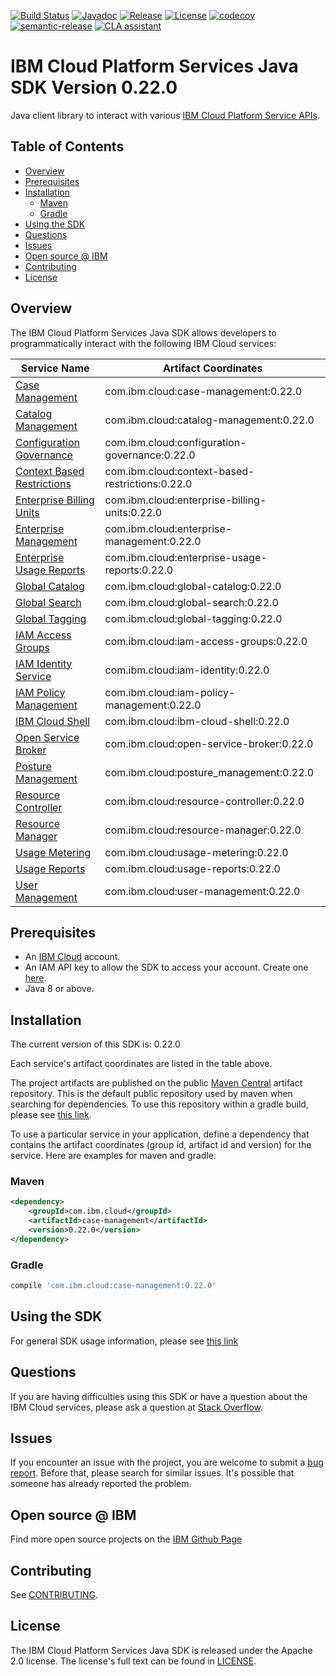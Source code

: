 [![Build Status](https://app.travis-ci.com/IBM/platform-services-java-sdk.svg?branch=main)](https://app.travis-ci.com/IBM/platform-services-java-sdk)
[![Javadoc](https://img.shields.io/static/v1?label=javadoc&message=latest&color=blue)](https://ibm.github.io/platform-services-java-sdk/docs/latest)
[![Release](https://img.shields.io/github/v/release/IBM/platform-services-java-sdk)](https://github.com/IBM/platform-services-java-sdk/releases/latest)
[![License](https://img.shields.io/badge/License-Apache%202.0-blue.svg)](https://opensource.org/licenses/Apache-2.0)
[![codecov](https://codecov.io/gh/IBM/platform-services-java-sdk/branch/main/graph/badge.svg)](https://codecov.io/gh/IBM/platform-services-java-sdk)
[![semantic-release](https://img.shields.io/badge/%20%20%F0%9F%93%A6%F0%9F%9A%80-semantic--release-e10079.svg)](https://github.com/semantic-release/semantic-release)
[![CLA assistant](https://cla-assistant.io/readme/badge/IBM/platform-services-java-sdk)](https://cla-assistant.io/IBM/platform-services-java-sdk)



# IBM Cloud Platform Services Java SDK Version 0.22.0

Java client library to interact with various 
[IBM Cloud Platform Service APIs](https://cloud.ibm.com/docs?tab=api-docs&category=platform_services).

## Table of Contents

<!--
  The TOC below is generated using the `markdown-toc` node package.

      https://github.com/jonschlinkert/markdown-toc

  You should regenerate the TOC after making changes to this file.

      npx markdown-toc --maxdepth 4 -i README.md
  -->

<!-- toc -->

- [Overview](#overview)
- [Prerequisites](#prerequisites)
- [Installation](#installation)
  * [Maven](#maven)
  * [Gradle](#gradle)
- [Using the SDK](#using-the-sdk)
- [Questions](#questions)
- [Issues](#issues)
- [Open source @ IBM](#open-source--ibm)
- [Contributing](#contributing)
- [License](#license)

<!-- tocstop -->

## Overview

The IBM Cloud Platform Services Java SDK allows developers to programmatically interact with the following IBM Cloud services:

Service Name | Artifact Coordinates
--- | --- 
[Case Management](https://cloud.ibm.com/apidocs/case-management?code=java) | com.ibm.cloud:case-management:0.22.0
[Catalog Management](https://cloud.ibm.com/apidocs/resource-catalog/private-catalog?code=java) | com.ibm.cloud:catalog-management:0.22.0
[Configuration Governance](https://cloud.ibm.com/apidocs/security-compliance/config?code=java) | com.ibm.cloud:configuration-governance:0.22.0
[Context Based Restrictions](https://cloud.ibm.com/apidocs/context-based-restrictions?code=java) | com.ibm.cloud:context-based-restrictions:0.22.0
[Enterprise Billing Units](https://cloud.ibm.com/apidocs/enterprise-apis/billing-unit?code=java) | com.ibm.cloud:enterprise-billing-units:0.22.0
[Enterprise Management](https://cloud.ibm.com/apidocs/enterprise-apis/enterprise?code=java) | com.ibm.cloud:enterprise-management:0.22.0
[Enterprise Usage Reports](https://cloud.ibm.com/apidocs/enterprise-apis/resource-usage-reports?code=java) | com.ibm.cloud:enterprise-usage-reports:0.22.0
[Global Catalog](https://cloud.ibm.com/apidocs/resource-catalog/global-catalog?code=java) | com.ibm.cloud:global-catalog:0.22.0
[Global Search](https://cloud.ibm.com/apidocs/search?code=java) | com.ibm.cloud:global-search:0.22.0
[Global Tagging](https://cloud.ibm.com/apidocs/tagging?code=java) | com.ibm.cloud:global-tagging:0.22.0
[IAM Access Groups](https://cloud.ibm.com/apidocs/iam-access-groups?code=java) | com.ibm.cloud:iam-access-groups:0.22.0
[IAM Identity Service](https://cloud.ibm.com/apidocs/iam-identity-token-api?code=java) | com.ibm.cloud:iam-identity:0.22.0
[IAM Policy Management](https://cloud.ibm.com/apidocs/iam-policy-management?code=java) | com.ibm.cloud:iam-policy-management:0.22.0
[IBM Cloud Shell](https://cloud.ibm.com/apidocs/cloudshell?code=java) | com.ibm.cloud:ibm-cloud-shell:0.22.0
[Open Service Broker](https://cloud.ibm.com/apidocs/resource-controller/ibm-cloud-osb-api?code=java) | com.ibm.cloud:open-service-broker:0.22.0
[Posture Management](https://cloud.ibm.com/apidocs/security-compliance/posture?code=java) | com.ibm.cloud:posture_management:0.22.0
[Resource Controller](https://cloud.ibm.com/apidocs/resource-controller/resource-controller?code=java) | com.ibm.cloud:resource-controller:0.22.0
[Resource Manager](https://cloud.ibm.com/apidocs/resource-controller/resource-manager?code=java) | com.ibm.cloud:resource-manager:0.22.0
[Usage Metering](https://cloud.ibm.com/apidocs/usage-metering?code=java) | com.ibm.cloud:usage-metering:0.22.0
[Usage Reports](https://cloud.ibm.com/apidocs/metering-reporting?code=java) | com.ibm.cloud:usage-reports:0.22.0
[User Management](https://cloud.ibm.com/apidocs/user-management?code=java) | com.ibm.cloud:user-management:0.22.0

## Prerequisites

[ibm-cloud-onboarding]: https://cloud.ibm.com/registration

* An [IBM Cloud][ibm-cloud-onboarding] account.
* An IAM API key to allow the SDK to access your account. Create one [here](https://cloud.ibm.com/iam/apikeys).
* Java 8 or above.

## Installation
The current version of this SDK is: 0.22.0

Each service's artifact coordinates are listed in the table above.

The project artifacts are published on the public [Maven Central](https://repo1.maven.org/maven2/)
artifact repository.  This is the default public repository used by maven when searching for dependencies.
To use this repository within a gradle build, please see
[this link](https://docs.gradle.org/current/userguide/declaring_repositories.html).

To use a particular service in your application, define a dependency that contains the
artifact coordinates (group id, artifact id and version) for the service.
Here are examples for maven and gradle:

### Maven

```xml
<dependency>
    <groupId>com.ibm.cloud</groupId>
    <artifactId>case-management</artifactId>
    <version>0.22.0</version>
</dependency>
```

### Gradle
```gradle
compile 'com.ibm.cloud:case-management:0.22.0'
```

## Using the SDK
For general SDK usage information, please see [this link](https://github.com/IBM/ibm-cloud-sdk-common/blob/main/README.md)

## Questions

If you are having difficulties using this SDK or have a question about the IBM Cloud services,
please ask a question at
[Stack Overflow](http://stackoverflow.com/questions/ask?tags=ibm-cloud).

## Issues
If you encounter an issue with the project, you are welcome to submit a
[bug report](https://github.com/IBM/platform-services-java-sdk/issues).
Before that, please search for similar issues. It's possible that someone has already reported the problem.

## Open source @ IBM
Find more open source projects on the [IBM Github Page](http://ibm.github.io/)

## Contributing
See [CONTRIBUTING](CONTRIBUTING.md).

## License

The IBM Cloud Platform Services Java SDK is released under the Apache 2.0 license.
The license's full text can be found in
[LICENSE](LICENSE).
